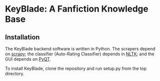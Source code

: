 # KeyBlade: A Fanfiction Knowledge Base

## Installation

The KeyBlade backend software is written in Python. The scrapers depend on [scrapy](http://scrapy.org); the classifier (Auto-Rating Classifier) depends in [NLTK](http://www.nltk.org); and the GUI depends on [PyQT](https://riverbankcomputing.com/software/pyqt/intro).

To install KeyBlade, clone the repository and run setup.py from the top directory.
